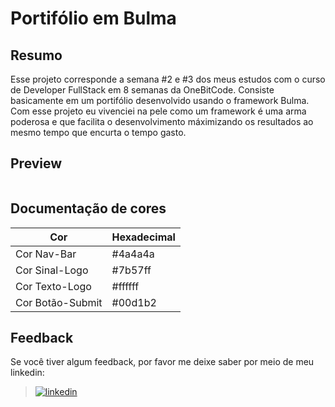
# Portifólio em Bulma


## Resumo

Esse projeto corresponde a semana #2 e #3 dos meus estudos com o curso de Developer FullStack em 8 semanas da OneBitCode.
Consiste basicamente em um portifólio desenvolvido usando o framework Bulma. Com esse projeto eu vivenciei na pele como um framework
é uma arma poderosa e que facilita o desenvolvimento máximizando os resultados ao mesmo tempo que encurta o tempo gasto.

## Preview

<div align="center">
  <img src=""/>
</div>

<div align="center">
  <img src=""/>
</div>

## Documentação de cores

| Cor               | Hexadecimal                                                |
| ----------------- | ---------------------------------------------------------------- |
| Cor Nav-Bar       |#4a4a4a|
| Cor Sinal-Logo      |#7b57ff|
| Cor Texto-Logo       |#ffffff|
| Cor Botão-Submit       |#00d1b2|

## Feedback

Se você tiver algum feedback, por favor me deixe saber por meio de meu linkedin:

> [![linkedin](https://img.shields.io/badge/linkedin-0A66C2?style=for-the-badge&logo=linkedin&logoColor=white)](https://www.linkedin.com/in/dieison-pablo-a66a02178/)


